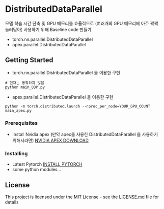 # DistributedDataParallel
모델 학습 시간 단축 및 GPU 메모리를 효율적으로 (여러개의 GPU 메모리에 아주 꽉꽉 눌러담아) 사용하기 위해 Baseline code 만들기 
- torch.nn.parallel.DistributedDataParallel
- apex.parallel.DistributedDataParallel

## Getting Started
- torch.nn.parallel.DistributedDataParallel 을 이용한 구현 
```angular2html
# 현재는 동작하지 않음 
python main_DDP.py
```
- apex.parallel.DistributedDataParallel 을 이용한 구현 
```
python -m torch.distributed.launch --nproc_per_node=YOUR_GPU_COUNT main_apex.py
```

### Prerequisites
- Install Nvidia apex (만약 apex를 사용한 DistributedDataParallel 을 사용하기 위해서라면) [NVIDIA APEX DOWNLOAD](https://github.com/NVIDIA/apex)


### Installing

- Latest Pytorch [INSTALL PYTORCH](https://pytorch.org/get-started/locally/)
- some python modules...

## License
This project is licensed under the MIT License - see the [LICENSE.md](https://gist.github.com/PurpleBooth/LICENSE.md) file for details
